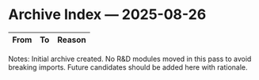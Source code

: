 # Archive Index — 2025-08-26

| From | To | Reason |
|---|---|---|

Notes: Initial archive created. No R&D modules moved in this pass to avoid breaking imports. Future candidates should be added here with rationale.
